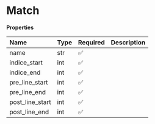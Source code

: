 # Match

**Properties**

| Name            | Type | Required | Description |
| :-------------- | :--- | :------- | :---------- |
| name            | str  | ✅       |             |
| indice_start    | int  | ✅       |             |
| indice_end      | int  | ✅       |             |
| pre_line_start  | int  | ✅       |             |
| pre_line_end    | int  | ✅       |             |
| post_line_start | int  | ✅       |             |
| post_line_end   | int  | ✅       |             |

<!-- This file was generated by liblab | https://liblab.com/ -->
